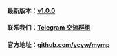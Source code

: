 #### 最新版本：[v1.0.0](https://github.com/ycyw/mymp/releases/tag/v1.0.0)
#### 联系我们：[Telegram 交流群组](https://t.me/myminerproxy)
#### 官方地址：[github.com/ycyw/mymp](https://github.com/ycyw/mymp)
